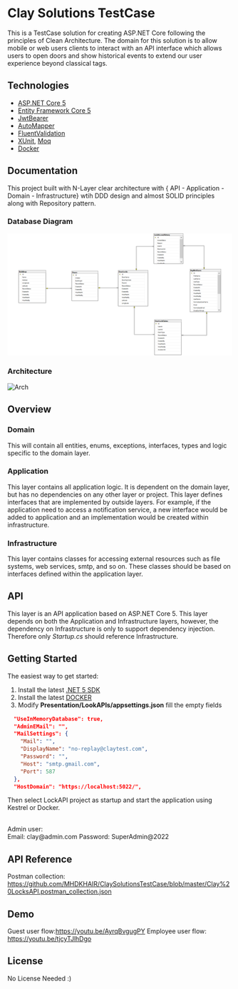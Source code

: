 
# Clay Solutions TestCase

This is a TestCase solution for creating ASP.NET Core following the principles of Clean Architecture.
The domain for this solution is to allow mobile or web users clients to interact with an API interface which allows users to open doors and show historical events to extend
our user experience beyond classical tags.

## Technologies

* [ASP.NET Core 5](https://docs.microsoft.com/en-us/aspnet/core/introduction-to-aspnet-core?view=aspnetcore-5.0)
* [Entity Framework Core 5](https://docs.microsoft.com/en-us/ef/core/)
* [JwtBearer](https://docs.microsoft.com/en-us/dotnet/api/microsoft.aspnetcore.authentication.jwtbearer?view=aspnetcore-5.0)
* [AutoMapper](https://automapper.org/)
* [FluentValidation](https://fluentvalidation.net/)
* [XUnit](https://nunit.org/), [Moq](https://github.com/moq)
* [Docker](https://www.docker.com/)

## Documentation

This project built with N-Layer clear architecture with { API - Application - Domain - Infrastructure} wtih DDD design and almost SOLID principles along with Repository pattern.

### Database Diagram

![DB](https://github.com/MHDKHAIR/ClaySolutionsTestCase/blob/master/Database%20Diagram.png)

### Architecture

![Arch](https://user-images.githubusercontent.com/58634897/146997101-03a8e076-aa02-486b-80b2-13a88dea2ffa.png)

## Overview

### Domain

This will contain all entities, enums, exceptions, interfaces, types and logic specific to the domain layer.

### Application

This layer contains all application logic. It is dependent on the domain layer, but has no dependencies on any other layer or project. This layer defines interfaces that are implemented by outside layers. For example, if the application need to access a notification service, a new interface would be added to application and an implementation would be created within infrastructure.

### Infrastructure

This layer contains classes for accessing external resources such as file systems, web services, smtp, and so on. These classes should be based on interfaces defined within the application layer.

## API

This layer is an API application based on ASP.NET Core 5. This layer depends on both the Application and Infrastructure layers, however, the dependency on Infrastructure is only to support dependency injection. Therefore only *Startup.cs* should reference Infrastructure.

## Getting Started

The easiest way to get started:

1. Install the latest [.NET 5 SDK](https://dotnet.microsoft.com/download/dotnet/5.0)
2. Install the latest [DOCKER](https://www.docker.com/get-started)
3. Modify **Presentation/LookAPIs/appsettings.json** fill the empty fields
```json
  "UseInMemoryDatabase": true,
  "AdminEMail": "",
  "MailSettings": {
    "Mail": "",
    "DisplayName": "no-replay@claytest.com",
    "Password": "",
    "Host": "smtp.gmail.com",
    "Port": 587
  },
  "HostDomain": "https://localhost:5022/",
```

Then select LockAPI project as startup and start the application using Kestrel or Docker.

</br>
Admin user:</br>
Email: clay@admin.com
Password: SuperAdmin@2022

## API Reference
Postman collection:
https://github.com/MHDKHAIR/ClaySolutionsTestCase/blob/master/Clay%20LocksAPI.postman_collection.json

## Demo

Guest user flow:https://youtu.be/AyrqBvgugPY
Employee user flow: https://youtu.be/tjcyTJlhDgo

## License

No License Needed :)
